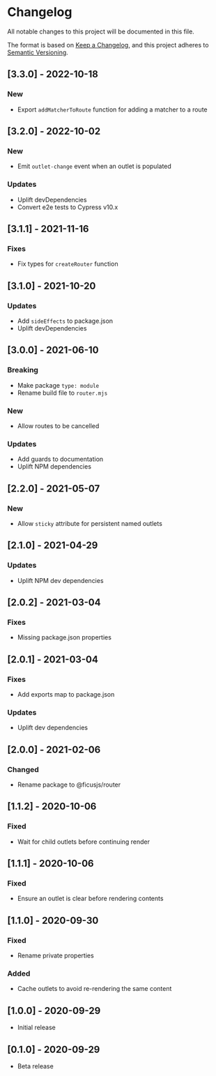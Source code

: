 # Changelog

All notable changes to this project will be documented in this file.

The format is based on [Keep a Changelog](https://keepachangelog.com/en/1.0.0/),
and this project adheres to [Semantic Versioning](https://semver.org/spec/v2.0.0.html).

## [3.3.0] - 2022-10-18

### New
- Export `addMatcherToRoute` function for adding a matcher to a route

## [3.2.0] - 2022-10-02

### New
- Emit `outlet-change` event when an outlet is populated

### Updates
- Uplift devDependencies
- Convert e2e tests to Cypress v10.x

## [3.1.1] - 2021-11-16

### Fixes
- Fix types for `createRouter` function

## [3.1.0] - 2021-10-20

### Updates
- Add `sideEffects` to package.json
- Uplift devDependencies

## [3.0.0] - 2021-06-10

### Breaking
- Make package `type: module`
- Rename build file to `router.mjs`

### New
- Allow routes to be cancelled

### Updates
- Add guards to documentation
- Uplift NPM dependencies

## [2.2.0] - 2021-05-07

### New
- Allow `sticky` attribute for persistent named outlets

## [2.1.0] - 2021-04-29

### Updates
- Uplift NPM dev dependencies

## [2.0.2] - 2021-03-04

### Fixes
- Missing package.json properties

## [2.0.1] - 2021-03-04

### Fixes
- Add exports map to package.json

### Updates
- Uplift dev dependencies

## [2.0.0] - 2021-02-06

### Changed
- Rename package to @ficusjs/router

## [1.1.2] - 2020-10-06

### Fixed
- Wait for child outlets before continuing render

## [1.1.1] - 2020-10-06

### Fixed
- Ensure an outlet is clear before rendering contents

## [1.1.0] - 2020-09-30

### Fixed
- Rename private properties

### Added
- Cache outlets to avoid re-rendering the same content

## [1.0.0] - 2020-09-29

- Initial release

## [0.1.0] - 2020-09-29

- Beta release
